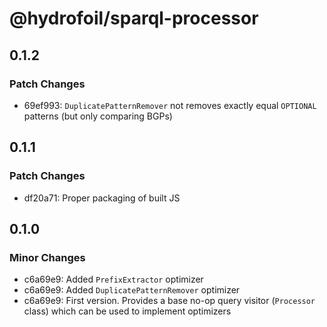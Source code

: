 # @hydrofoil/sparql-processor

## 0.1.2

### Patch Changes

- 69ef993: `DuplicatePatternRemover` not removes exactly equal `OPTIONAL` patterns (but only comparing BGPs)

## 0.1.1

### Patch Changes

- df20a71: Proper packaging of built JS

## 0.1.0

### Minor Changes

- c6a69e9: Added `PrefixExtractor` optimizer
- c6a69e9: Added `DuplicatePatternRemover` optimizer
- c6a69e9: First version. Provides a base no-op query visitor (`Processor` class) which can be used to implement optimizers
